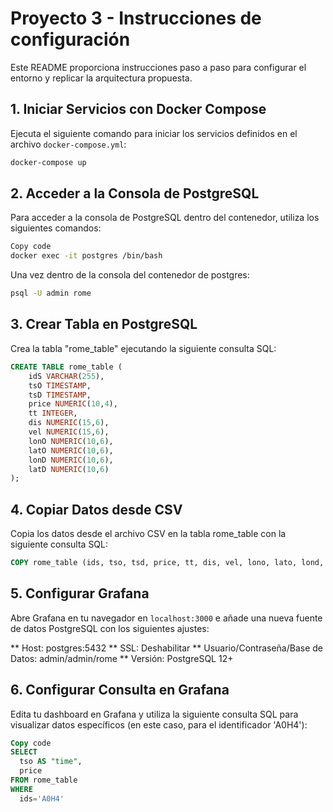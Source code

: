 # Proyecto 3 - Instrucciones de configuración

Este README proporciona instrucciones paso a paso para configurar el entorno y replicar la arquitectura propuesta.

## 1. Iniciar Servicios con Docker Compose
Ejecuta el siguiente comando para iniciar los servicios definidos en el archivo `docker-compose.yml`:

```bash
docker-compose up
```

## 2. Acceder a la Consola de PostgreSQL
Para acceder a la consola de PostgreSQL dentro del contenedor, utiliza los siguientes comandos:

```bash
Copy code
docker exec -it postgres /bin/bash
```
Una vez dentro de la consola del contenedor de postgres:
```bash
psql -U admin rome
```

## 3. Crear Tabla en PostgreSQL
Crea la tabla "rome_table" ejecutando la siguiente consulta SQL:

```sql
CREATE TABLE rome_table (
    idS VARCHAR(255),
    tsO TIMESTAMP,
    tsD TIMESTAMP,
    price NUMERIC(10,4),
    tt INTEGER,
    dis NUMERIC(15,6),
    vel NUMERIC(15,6),
    lonO NUMERIC(10,6),
    latO NUMERIC(10,6),
    lonD NUMERIC(10,6),
    latD NUMERIC(10,6)
);
```
## 4. Copiar Datos desde CSV
Copia los datos desde el archivo CSV en la tabla rome_table con la siguiente consulta SQL:

```sql
COPY rome_table (ids, tso, tsd, price, tt, dis, vel, lono, lato, lond, latd) FROM '/docker-entrypoint-initdb.d/rome_u_journeys.csv' DELIMITER ',' CSV HEADER;
```
## 5. Configurar Grafana
Abre Grafana en tu navegador en `localhost:3000` e añade una nueva fuente de datos PostgreSQL con los siguientes ajustes:

** Host: postgres:5432
** SSL: Deshabilitar
** Usuario/Contraseña/Base de Datos: admin/admin/rome
** Versión: PostgreSQL 12+

## 6. Configurar Consulta en Grafana
Edita tu dashboard en Grafana y utiliza la siguiente consulta SQL para visualizar datos específicos (en este caso, para el identificador 'A0H4'):
```sql
Copy code
SELECT
  tso AS "time",
  price
FROM rome_table
WHERE
  ids='A0H4'
```
